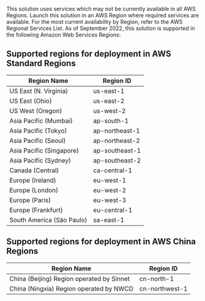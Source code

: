 This solution uses services which may not be currently available in all AWS Regions. Launch this solution in an AWS Region where required services are available. For the most current availability by Region, refer to the AWS Regional Services List.
As of September 2022, this solution is supported in the following Amazon Web Services Regions:

## Supported regions for deployment in AWS Standard Regions

| Region Name | Region ID |
|----------|--------|
| US East (N. Virginia) | us-east-1
| US East (Ohio) | us-east-2
| US West (Oregon) | us-west-2
| Asia Pacific (Mumbai) | ap-south-1
| Asia Pacific (Tokyo) | ap-northeast-1
| Asia Pacific (Seoul) | ap-northeast-2
| Asia Pacific (Singapore) | ap-southeast-1
| Asia Pacific (Sydney) | ap-southeast-2
| Canada (Central) | ca-central-1
| Europe (Ireland) | eu-west-1
| Europe (London) | eu-west-2
| Europe (Paris) | eu-west-3
| Europe (Frankfurt) | eu-central-1
| South America (São Paulo) | sa-east-1

## Supported regions for deployment in AWS China Regions

| Region Name | Region ID |
|----------|--------|
| China (Beijing) Region operated by Sinnet | cn-north-1
| China (Ningxia) Region operated by NWCD | cn-northwest-1

    
   
  
 
 
 